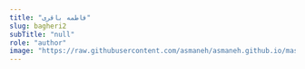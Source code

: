 ```yaml
--- 
title: "فاطمه باقری" 
slug: bagheri2 
subTitle: "null" 
role: "author" 
image: "https://raw.githubusercontent.com/asmaneh/asmaneh.github.io/master/assets/img/authors/bagheri2.jfif" 
--- 
```

